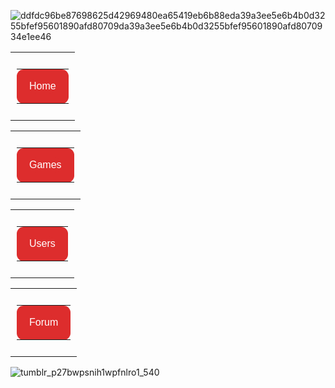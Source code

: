 


![ddfdc96be87698625d42969480ea65419eb6b88eda39a3ee5e6b4b0d3255bfef95601890afd80709da39a3ee5e6b4b0d3255bfef95601890afd8070934e1ee46](https://user-images.githubusercontent.com/88805639/129231742-ee703301-3770-46dd-a80e-5554fd89f980.png)

<!--Button-->
<center>
 <table align="center" cellspacing="0" cellpadding="0" width="100%">
   <tr>
     <td align="left" style="padding: 10px;">
       <table border="0" class="mobile-button" cellspacing="0" cellpadding="0">
         <tr>
           <td align="left" bgcolor="#dd2d2d" style="background-color: #dd2d2d; margin: auto; max-width: 600px; -webkit-border-radius: 11px; -moz-border-radius: 11px; border-radius: 11px; padding: 15px 20px; " width="100%">
           <!--[if mso]>&nbsp;<![endif]-->
               <a href="#https://www.roblox.com/account/signupredir?returnUrl=https%3A%2F%2Fwww.roblox.com%2Fusers%2F1609000000%2Fprofile" target="_blank" style="16px; font-family: Helvetica, Arial, sans-serif; color: #ffffff; font-weight:normal; text-align:center; background-color: #dd2d2d; text-decoration: none; border: none; -webkit-border-radius: 11px; -moz-border-radius: 11px; border-radius: 11px; display: inline-block;">
                   <span style="font-size: 16px; font-family: Helvetica, Arial, sans-serif; color: #ffffff; font-weight:normal; line-height:1.5em; text-align:center;">Home</span>
             </a>
           <!--[if mso]>&nbsp;<![endif]-->
           </td>
         </tr>
       </table>
     </td>
   </tr>
 </table>
</center>




<!--Button-->
<center>
 <table align="center" cellspacing="0" cellpadding="0" width="100%">
   <tr>
     <td align="left" style="padding: 10px;">
       <table border="0" class="mobile-button" cellspacing="0" cellpadding="0">
         <tr>
           <td align="left" bgcolor="#dd2d2d" style="background-color: #dd2d2d; margin: auto; max-width: 600px; -webkit-border-radius: 11px; -moz-border-radius: 11px; border-radius: 11px; padding: 15px 20px; " width="100%">
           <!--[if mso]>&nbsp;<![endif]-->
               <a href="#https://www.roblox.com/account/signupredir?returnUrl=https%3A%2F%2Fwww.roblox.com%2Fusers%2F1609000000%2Fprofile" target="_blank" style="16px; font-family: Helvetica, Arial, sans-serif; color: #ffffff; font-weight:normal; text-align:center; background-color: #dd2d2d; text-decoration: none; border: none; -webkit-border-radius: 11px; -moz-border-radius: 11px; border-radius: 11px; display: inline-block;">
                   <span style="font-size: 16px; font-family: Helvetica, Arial, sans-serif; color: #ffffff; font-weight:normal; line-height:1.5em; text-align:center;">Games</span>
             </a>
           <!--[if mso]>&nbsp;<![endif]-->
           </td>
         </tr>
       </table>
     </td>
   </tr>
 </table>
</center>






<!--Button-->
<center>
 <table align="center" cellspacing="0" cellpadding="0" width="100%">
   <tr>
     <td align="left" style="padding: 10px;">
       <table border="0" class="mobile-button" cellspacing="0" cellpadding="0">
         <tr>
           <td align="left" bgcolor="#dd2d2d" style="background-color: #dd2d2d; margin: auto; max-width: 600px; -webkit-border-radius: 11px; -moz-border-radius: 11px; border-radius: 11px; padding: 15px 20px; " width="100%">
           <!--[if mso]>&nbsp;<![endif]-->
               <a href="#https://www.roblox.com/account/signupredir?returnUrl=https%3A%2F%2Fwww.roblox.com%2Fusers%2F1609000000%2Fprofile" target="_blank" style="16px; font-family: Helvetica, Arial, sans-serif; color: #ffffff; font-weight:normal; text-align:center; background-color: #dd2d2d; text-decoration: none; border: none; -webkit-border-radius: 11px; -moz-border-radius: 11px; border-radius: 11px; display: inline-block;">
                   <span style="font-size: 16px; font-family: Helvetica, Arial, sans-serif; color: #ffffff; font-weight:normal; line-height:1.5em; text-align:center;">Users</span>
             </a>
           <!--[if mso]>&nbsp;<![endif]-->
           </td>
         </tr>
       </table>
     </td>
   </tr>
 </table>
</center>








<!--Button-->
<center>
 <table align="center" cellspacing="0" cellpadding="0" width="100%">
   <tr>
     <td align="left" style="padding: 10px;">
       <table border="0" class="mobile-button" cellspacing="0" cellpadding="0">
         <tr>
           <td align="left" bgcolor="#dd2d2d" style="background-color: #dd2d2d; margin: auto; max-width: 600px; -webkit-border-radius: 11px; -moz-border-radius: 11px; border-radius: 11px; padding: 15px 20px; " width="100%">
           <!--[if mso]>&nbsp;<![endif]-->
               <a href="#https://www.roblox.com/account/signupredir?returnUrl=https%3A%2F%2Fwww.roblox.com%2Fusers%2F1609000000%2Fprofile" target="_blank" style="16px; font-family: Helvetica, Arial, sans-serif; color: #ffffff; font-weight:normal; text-align:center; background-color: #dd2d2d; text-decoration: none; border: none; -webkit-border-radius: 11px; -moz-border-radius: 11px; border-radius: 11px; display: inline-block;">
                   <span style="font-size: 16px; font-family: Helvetica, Arial, sans-serif; color: #ffffff; font-weight:normal; line-height:1.5em; text-align:center;">Forum</span>
             </a>
           <!--[if mso]>&nbsp;<![endif]-->
           </td>
         </tr>
       </table>
     </td>
   </tr>
 </table>
</center>











![tumblr_p27bwpsnih1wpfnlro1_540](https://user-images.githubusercontent.com/88805639/129281047-2087d264-45da-4081-bf68-87307524d4d0.png)
